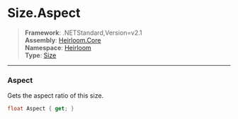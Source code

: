 # Size.Aspect

> **Framework**: .NETStandard,Version=v2.1  
> **Assembly**: [Heirloom.Core][0]  
> **Namespace**: [Heirloom][0]  
> **Type**: [Size][1]

--------------------------------------------------------------------------------

### Aspect

Gets the aspect ratio of this size.

```cs
float Aspect { get; }
```

[0]: ../Heirloom.Core.md
[1]: Heirloom.Size.md

